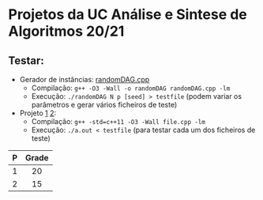 # Projetos da UC Análise e Sintese de Algoritmos 20/21

## Testar:
- Gerador de instâncias: [randomDAG.cpp](/randomDAG.cpp)
    - Compilação: ```g++ -O3 -Wall -o randomDAG randomDAG.cpp -lm```
    - Execução: ```./randomDAG N p [seed] > testfile``` (podem variar os parâmetros e gerar vários ficheiros de teste)
- Projeto [1](/ASAP1/p1.cpp) [2](/ASAP2/p2.cpp):
    - Compilação: ```g++ -std=c++11 -O3 -Wall file.cpp -lm```
    - Execução: ```./a.out < testfile``` (para testar cada um dos ficheiros de teste)
    
P | Grade
:---: | :---:
1  | 20
2  | 15
